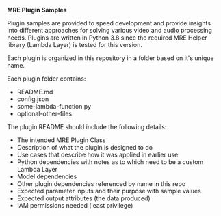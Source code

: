 **MRE Plugin Samples**

Plugin samples are provided to speed development and provide insights into different approaches for solving various video and audio processing needs. Plugins are written in Python 3.8 since the required MRE Helper library (Lambda Layer) is tested for this version.

Each plugin is organized in this repository in a folder based on it's unique name.

Each plugin folder contains:
- README.md
- config.json
- some-lambda-function.py
- optional-other-files

The plugin README should include the following details:
- The intended MRE Plugin Class
- Description of what the plugin is designed to do
- Use cases that describe how it was applied in earlier use
- Python dependencies with notes as to which need to be a custom Lambda Layer
- Model dependencies
- Other plugin dependencies referenced by name in this repo
- Expected parameter inputs and their purpose with sample values
- Expected output attributes (the data produced)
- IAM permissions needed (least privilege)
